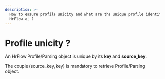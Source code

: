 ```yaml
---
description: >-
  How to ensure profile unicity and what are the unique profile identifiers in
  HrFlow.ai ?
---
```


# Profile unicity ?

An HrFlow Profile/Parsing object is unique by its **key** and **source\_key**.

The couple \(source\_key, key\) is mandatory to retrieve Profile/Parsing object.

